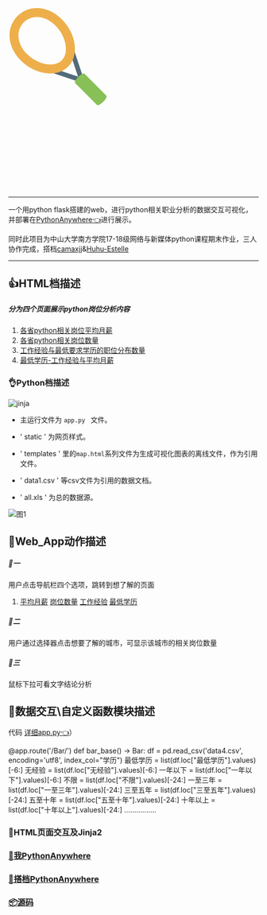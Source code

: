 # <svg t="1578230313391" class="icon" viewBox="0 0 1024 1024" version="1.1" xmlns="http://www.w3.org/2000/svg" p-id="2004" width="200" height="200"><path d="M773.02528 781.265455a23.738182 23.738182 0 0 1-24.273455 5.72509l-301.963636-100.398545a23.645091 23.645091 0 0 1-15.010909-29.928727 23.738182 23.738182 0 0 1 30.021818-14.987637l256.954182 85.434182-85.620364-256.395636a23.714909 23.714909 0 1 1 45.009455-14.987637l100.608 301.312c2.839273 8.517818 0.628364 17.896727-5.725091 24.22691" fill="#546A79" p-id="2005"></path><path d="M616.260189 624.965818c-114.967273 114.990545-339.106909 85.085091-489.448727-65.256727C-12.708538 420.189091-26.741993 223.790545 94.159825 102.865455 215.084916-18.036364 411.483462-4.002909 551.003462 135.517091c150.341818 150.341818 180.247273 374.481455 65.256727 489.448727zM159.439825 168.145455c-85.085091 85.085091-71.377455 222.301091 32.628364 326.306909 111.010909 111.010909 282.088727 142.103273 358.935273 65.256727 76.846545-76.846545 45.754182-247.924364-65.256727-358.935273C381.740916 96.768 244.524916 83.060364 159.439825 168.145455z" fill="#EEAF4B" p-id="2006"></path><path d="M977.895098 986.600727c-26.554182 26.554182-55.249455 40.913455-64.093091 32.069818l-224.372363-224.372363c-8.866909-8.866909 5.492364-37.562182 32.046545-64.116364 26.554182-26.554182 55.249455-40.913455 64.093091-32.046545l224.395636 224.372363c8.843636 8.843636-5.515636 37.538909-32.069818 64.093091" fill="#88C057" p-id="2007"></path></svg><div data-v-2df95543=""><font color="black"><h1 id="-"><marquee>Python_Data</marquee></h1></font>


---

一个用python flask搭建的web，进行python相关职业分析的数据交互可视化，并部署在[PythonAnywhere👈](http://Elaine.pythonanywhere.com/)进行展示。

同时此项目为中山大学南方学院17-18级网络与新媒体python课程期末作业，三人协作完成，搭档[camaxjj](https://github.com/camaxjj/python)&[Huhu-Estelle](https://github.com/Huhu-Estelle/)

---

## 👍HTML档描述
##### 分为四个页面展示python岗位分析内容

1. [各省python相关岗位平均月薪](http://elaine.pythonanywhere.com/)
2. [各省python相关岗位数量](http://elaine.pythonanywhere.com/effectscatter_symbol)
3. [工作经验与最低要求学历的职位分布数量](http://elaine.pythonanywhere.com/pie_base)
4. [最低学历-工作经验与平均月薪](http://elaine.pythonanywhere.com/bar)

### 👌Python档描述
![jinja](./readme-pic/wenjian.png)

- 主运行文件为 `app.py ` 文件。

- ' static ' 为网页样式。
 
- ' templates ' 里的`map.html`系列文件为生成可视化图表的离线文件，作为引用文件。
 
- ' data1.csv ' 等csv文件为引用的数据文档。

- ' all.xls ' 为总的数据源。

![图1](./readme-pic/1.png)

## 📗Web_App动作描述
##### 🔑一
用户点击导航栏四个选项，跳转到想了解的页面
1. [平均月薪](http://elaine.pythonanywhere.com/)
[岗位数量](http://elaine.pythonanywhere.com/effectscatter_symbol)
[工作经验](http://elaine.pythonanywhere.com/pie_base)
[最低学历](http://elaine.pythonanywhere.com/bar)

##### 🔐二
用户通过选择器点击想要了解的城市，可显示该城市的相关岗位数量

##### 🔐三
鼠标下拉可看文字结论分析

## 📝数据交互\自定义函数模块描述

代码
[详细app.py👈](https://github.com/ElaineToto/Python_Data/blob/master/app.py)）

 @app.route('/Bar/')
   def bar_base() -> Bar:
    df = pd.read_csv('data4.csv', encoding='utf8', index_col="学历")
                最低学历 = list(df.loc["最低学历"].values)[-6:]
                无经验 = list(df.loc["无经验"].values)[-6:]
                一年以下 = list(df.loc["一年以下"].values)[-6:]
                不限 = list(df.loc["不限"].values)[-24:]
               一至三年 = list(df.loc["一至三年"].values)[-24:]
                三至五年 = list(df.loc["三至五年"].values)[-24:]
                五至十年 = list(df.loc["五至十年"].values)[-24:]
                十年以上 = list(df.loc["十年以上"].values)[-24:]
        ................

### 🐂HTML页面交互及Jinja2

### [🔗我PythonAnywhere](http://Elaine.pythonanywhere.com/)

### [🔗搭档PythonAnywhere](http://xjiajian.pythonanywhere.com/)

### [📦源码](https://github.com/ElaineToto/Python/tree/master/code)
